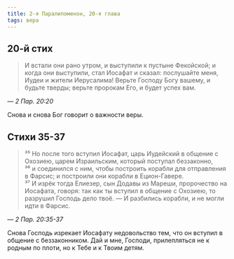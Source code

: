 ```yaml
---
title: 2-я Паралипоменон, 20-я глава
tags: вера
---
```


## 20-й стих

> И встали они рано утром, и выступили к пустыне Фекойской; и когда они выступили, стал Иосафат и сказал: послушайте меня,
> Иудеи и жители Иерусалима! Верьте Господу Богу вашему, и будьте тверды; верьте пророкам Его, и будет успех вам.

— <cite>2&nbsp;Пар.&nbsp;20:20</cite>

Снова и снова Бог говорит о важности веры.

## Cтихи 35-37

> ³⁵ Но после того вступил Иосафат, царь Иудейский в общение с Охозиею, царем Израильским, который поступал беззаконно,  
> ³⁶ и соединился с ним, чтобы построить корабли для отправления в Фарсис; и построили они корабли в Ецион-Гавере.  
> ³⁷ И изрёк тогда Елиезер, сын Додавы из Мареши, пророчество на Иосафата, говоря: так как ты вступил в общение с Охозиею,
> то разрушил Господь дело твоё. — И разбились корабли, и не могли идти в Фарсис.

— <cite>2&nbsp;Пар.&nbsp;20:35-37</cite>

Снова Господь изрекает Иосафату недовольство тем, что он вступил в общение с беззаконником. Дай и мне, Господи, прилепляться не
к родным по плоти, но к Тебе и к Твоим детям.
